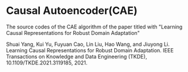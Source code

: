 # Causal Autoencoder(CAE)

The source codes of the CAE algorithm of the paper titled with "Learning Causal Representations for Robust Domain Adaptation"

Shuai Yang, Kui Yu, Fuyuan Cao, Lin Liu, Hao Wang, and Jiuyong Li. Learning Causal Representations for Robust Domain Adaptation. IEEE Transactions on Knowledge and Data Engineering (TKDE), 10.1109/TKDE.2021.3119185, 2021.
